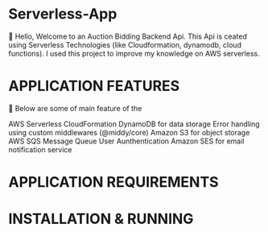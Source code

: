 # Serverless-App

👋 Hello, Welcome to an Auction Bidding Backend Api. This Api is ceated using Serverless Technologies (like Cloudformation, dynamodb, cloud functions). I used this project to improve my knowledge on AWS serverless.

# APPLICATION FEATURES

🎉 Below are some of main feature of the 

 AWS Serverless
 CloudFormation
 DynamoDB for data storage
 Error handling using custom middlewares (@middy/core)
 Amazon S3 for object storage
 AWS SQS Message Queue 
 User Aunthentication
 Amazon SES for email notification service

# APPLICATION REQUIREMENTS

# INSTALLATION & RUNNING

